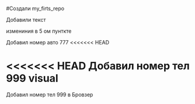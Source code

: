 ﻿#Cоздали my_firts_repo 

Добавили текст

измениния  в 5 ом пунткте

Добавил номер авто 777
<<<<<<< HEAD

<<<<<<< HEAD
Добавил номер тел 999  visual
=======
Добавил номер тел 999 в Бровзер